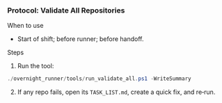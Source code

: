 ### Protocol: Validate All Repositories

When to use
- Start of shift; before runner; before handoff.

Steps
1) Run the tool:
```powershell
./overnight_runner/tools/run_validate_all.ps1 -WriteSummary
```
2) If any repo fails, open its `TASK_LIST.md`, create a quick fix, and re‑run.





